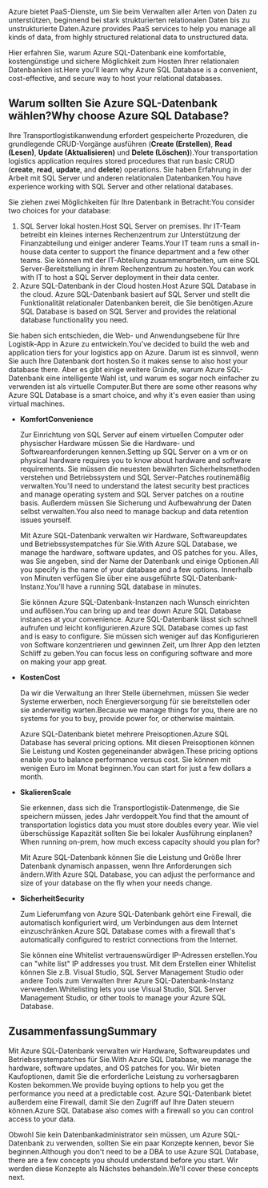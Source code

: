 <span data-ttu-id="10278-101">Azure bietet PaaS-Dienste, um Sie beim Verwalten aller Arten von Daten zu unterstützen, beginnend bei stark strukturierten relationalen Daten bis zu unstrukturierte Daten.</span><span class="sxs-lookup"><span data-stu-id="10278-101">Azure provides PaaS services to help you manage all kinds of data, from highly structured relational data to unstructured data.</span></span>

<span data-ttu-id="10278-102">Hier erfahren Sie, warum Azure SQL-Datenbank eine komfortable, kostengünstige und sichere Möglichkeit zum Hosten Ihrer relationalen Datenbanken ist.</span><span class="sxs-lookup"><span data-stu-id="10278-102">Here you'll learn why Azure SQL Database is a convenient, cost-effective, and secure way to host your relational databases.</span></span>

## <a name="why-choose-azure-sql-database"></a><span data-ttu-id="10278-103">Warum sollten Sie Azure SQL-Datenbank wählen?</span><span class="sxs-lookup"><span data-stu-id="10278-103">Why choose Azure SQL Database?</span></span>

<span data-ttu-id="10278-104">Ihre Transportlogistikanwendung erfordert gespeicherte Prozeduren, die grundlegende CRUD-Vorgänge ausführen (**Create (Erstellen)**, **Read (Lesen)**, **Update (Aktualisieren)** und **Delete (Löschen)**).</span><span class="sxs-lookup"><span data-stu-id="10278-104">Your transportation logistics application requires stored procedures that run basic CRUD (**create**, **read**, **update**, and **delete**) operations.</span></span> <span data-ttu-id="10278-105">Sie haben Erfahrung in der Arbeit mit SQL Server und anderen relationalen Datenbanken.</span><span class="sxs-lookup"><span data-stu-id="10278-105">You have experience working with SQL Server and other relational databases.</span></span>

<span data-ttu-id="10278-106">Sie ziehen zwei Möglichkeiten für Ihre Datenbank in Betracht:</span><span class="sxs-lookup"><span data-stu-id="10278-106">You consider two choices for your database:</span></span>

1. <span data-ttu-id="10278-107">SQL Server lokal hosten.</span><span class="sxs-lookup"><span data-stu-id="10278-107">Host SQL Server on premises.</span></span> <span data-ttu-id="10278-108">Ihr IT-Team betreibt ein kleines internes Rechenzentrum zur Unterstützung der Finanzabteilung und einiger anderer Teams.</span><span class="sxs-lookup"><span data-stu-id="10278-108">Your IT team runs a small in-house data center to support the finance department and a few other teams.</span></span> <span data-ttu-id="10278-109">Sie können mit der IT-Abteilung zusammenarbeiten, um eine SQL Server-Bereitstellung in ihrem Rechenzentrum zu hosten.</span><span class="sxs-lookup"><span data-stu-id="10278-109">You can work with IT to host a SQL Server deployment in their data center.</span></span>
1. <span data-ttu-id="10278-110">Azure SQL-Datenbank in der Cloud hosten.</span><span class="sxs-lookup"><span data-stu-id="10278-110">Host Azure SQL Database in the cloud.</span></span> <span data-ttu-id="10278-111">Azure SQL-Datenbank basiert auf SQL Server und stellt die Funktionalität relationaler Datenbanken bereit, die Sie benötigen.</span><span class="sxs-lookup"><span data-stu-id="10278-111">Azure SQL Database is based on SQL Server and provides the relational database functionality you need.</span></span>

<span data-ttu-id="10278-112">Sie haben sich entschieden, die Web- und Anwendungsebene für Ihre Logistik-App in Azure zu entwickeln.</span><span class="sxs-lookup"><span data-stu-id="10278-112">You've decided to build the web and application tiers for your logistics app on Azure.</span></span> <span data-ttu-id="10278-113">Darum ist es sinnvoll, wenn Sie auch Ihre Datenbank dort hosten.</span><span class="sxs-lookup"><span data-stu-id="10278-113">So it makes sense to also host your database there.</span></span> <span data-ttu-id="10278-114">Aber es gibt einige weitere Gründe, warum Azure SQL-Datenbank eine intelligente Wahl ist, und warum es sogar noch einfacher zu verwenden ist als virtuelle Computer.</span><span class="sxs-lookup"><span data-stu-id="10278-114">But there are some other reasons why Azure SQL Database is a smart choice, and why it's even easier than using virtual machines.</span></span>

* <span data-ttu-id="10278-115">**Komfort**</span><span class="sxs-lookup"><span data-stu-id="10278-115">**Convenience**</span></span>

    <span data-ttu-id="10278-116">Zur Einrichtung von SQL Server auf einem virtuellen Computer oder physischer Hardware müssen Sie die Hardware- und Softwareanforderungen kennen.</span><span class="sxs-lookup"><span data-stu-id="10278-116">Setting up SQL Server on a vm or on physical hardware requires you to know about hardware and software requirements.</span></span> <span data-ttu-id="10278-117">Sie müssen die neuesten bewährten Sicherheitsmethoden verstehen und Betriebssystem und SQL Server-Patches routinemäßig verwalten.</span><span class="sxs-lookup"><span data-stu-id="10278-117">You'll need to understand the latest security best practices and manage operating system and SQL Server patches on a routine basis.</span></span> <span data-ttu-id="10278-118">Außerdem müssen Sie Sicherung und Aufbewahrung der Daten selbst verwalten.</span><span class="sxs-lookup"><span data-stu-id="10278-118">You also need to manage backup and data retention issues yourself.</span></span>

    <span data-ttu-id="10278-119">Mit Azure SQL-Datenbank verwalten wir Hardware, Softwareupdates und Betriebssystempatches für Sie.</span><span class="sxs-lookup"><span data-stu-id="10278-119">With Azure SQL Database, we manage the hardware, software updates, and OS patches for you.</span></span> <span data-ttu-id="10278-120">Alles, was Sie angeben, sind der Name der Datenbank und einige Optionen.</span><span class="sxs-lookup"><span data-stu-id="10278-120">All you specify is the name of your database and a few options.</span></span> <span data-ttu-id="10278-121">Innerhalb von Minuten verfügen Sie über eine ausgeführte SQL-Datenbank-Instanz.</span><span class="sxs-lookup"><span data-stu-id="10278-121">You'll have a running SQL database in minutes.</span></span>

    <span data-ttu-id="10278-122">Sie können Azure SQL-Datenbank-Instanzen nach Wunsch einrichten und auflösen.</span><span class="sxs-lookup"><span data-stu-id="10278-122">You can bring up and tear down Azure SQL Database instances at your convenience.</span></span> <span data-ttu-id="10278-123">Azure SQL-Datenbank lässt sich schnell aufrufen und leicht konfigurieren.</span><span class="sxs-lookup"><span data-stu-id="10278-123">Azure SQL Database comes up fast and is easy to configure.</span></span> <span data-ttu-id="10278-124">Sie müssen sich weniger auf das Konfigurieren von Software konzentrieren und gewinnen Zeit, um Ihrer App den letzten Schliff zu geben.</span><span class="sxs-lookup"><span data-stu-id="10278-124">You can focus less on configuring software and more on making your app great.</span></span>
* <span data-ttu-id="10278-125">**Kosten**</span><span class="sxs-lookup"><span data-stu-id="10278-125">**Cost**</span></span>

    <span data-ttu-id="10278-126">Da wir die Verwaltung an Ihrer Stelle übernehmen, müssen Sie weder Systeme erwerben, noch Energieversorgung für sie bereitstellen oder sie anderweitig warten.</span><span class="sxs-lookup"><span data-stu-id="10278-126">Because we manage things for you, there are no systems for you to buy, provide power for, or otherwise maintain.</span></span>

    <span data-ttu-id="10278-127">Azure SQL-Datenbank bietet mehrere Preisoptionen.</span><span class="sxs-lookup"><span data-stu-id="10278-127">Azure SQL Database has several pricing options.</span></span> <span data-ttu-id="10278-128">Mit diesen Preisoptionen können Sie Leistung und Kosten gegeneinander abwägen.</span><span class="sxs-lookup"><span data-stu-id="10278-128">These pricing options enable you to balance performance versus cost.</span></span> <span data-ttu-id="10278-129">Sie können mit wenigen Euro im Monat beginnen.</span><span class="sxs-lookup"><span data-stu-id="10278-129">You can start for just a few dollars a month.</span></span>
* <span data-ttu-id="10278-130">**Skalieren**</span><span class="sxs-lookup"><span data-stu-id="10278-130">**Scale**</span></span>
 
    <span data-ttu-id="10278-131">Sie erkennen, dass sich die Transportlogistik-Datenmenge, die Sie speichern müssen, jedes Jahr verdoppelt.</span><span class="sxs-lookup"><span data-stu-id="10278-131">You find that the amount of transportation logistics data you must store doubles every year.</span></span> <span data-ttu-id="10278-132">Wie viel überschüssige Kapazität sollten Sie bei lokaler Ausführung einplanen?</span><span class="sxs-lookup"><span data-stu-id="10278-132">When running on-prem, how much excess capacity should you plan for?</span></span>

    <span data-ttu-id="10278-133">Mit Azure SQL-Datenbank können Sie die Leistung und Größe Ihrer Datenbank dynamisch anpassen, wenn Ihre Anforderungen sich ändern.</span><span class="sxs-lookup"><span data-stu-id="10278-133">With Azure SQL Database, you can adjust the performance and size of your database on the fly when your needs change.</span></span>

* <span data-ttu-id="10278-134">**Sicherheit**</span><span class="sxs-lookup"><span data-stu-id="10278-134">**Security**</span></span>

    <span data-ttu-id="10278-135">Zum Lieferumfang von Azure SQL-Datenbank gehört eine Firewall, die automatisch konfiguriert wird, um Verbindungen aus dem Internet einzuschränken.</span><span class="sxs-lookup"><span data-stu-id="10278-135">Azure SQL Database comes with a firewall that's automatically configured to restrict connections from the Internet.</span></span>

    <span data-ttu-id="10278-136">Sie können eine Whitelist vertrauenswürdiger IP-Adressen erstellen.</span><span class="sxs-lookup"><span data-stu-id="10278-136">You can "white list" IP addresses you trust.</span></span> <span data-ttu-id="10278-137">Mit dem Erstellen einer Whitelist können Sie z.B. Visual Studio, SQL Server Management Studio oder andere Tools zum Verwalten Ihrer Azure SQL-Datenbank-Instanz verwenden.</span><span class="sxs-lookup"><span data-stu-id="10278-137">Whitelisting lets you use Visual Studio, SQL Server Management Studio, or other tools to manage your Azure SQL Database.</span></span>

## <a name="summary"></a><span data-ttu-id="10278-138">Zusammenfassung</span><span class="sxs-lookup"><span data-stu-id="10278-138">Summary</span></span>

<span data-ttu-id="10278-139">Mit Azure SQL-Datenbank verwalten wir Hardware, Softwareupdates und Betriebssystempatches für Sie.</span><span class="sxs-lookup"><span data-stu-id="10278-139">With Azure SQL Database, we manage the hardware, software updates, and OS patches for you.</span></span> <span data-ttu-id="10278-140">Wir bieten Kaufoptionen, damit Sie die erforderliche Leistung zu vorhersagbaren Kosten bekommen.</span><span class="sxs-lookup"><span data-stu-id="10278-140">We provide buying options to help you get the performance you need at a predictable cost.</span></span> <span data-ttu-id="10278-141">Azure SQL-Datenbank bietet außerdem eine Firewall, damit Sie den Zugriff auf Ihre Daten steuern können.</span><span class="sxs-lookup"><span data-stu-id="10278-141">Azure SQL Database also comes with a firewall so you can control access to your data.</span></span>

<span data-ttu-id="10278-142">Obwohl Sie kein Datenbankadministrator sein müssen, um Azure SQL-Datenbank zu verwenden, sollten Sie ein paar Konzepte kennen, bevor Sie beginnen.</span><span class="sxs-lookup"><span data-stu-id="10278-142">Although you don't need to be a DBA to use Azure SQL Database, there are a few concepts you should understand before you start.</span></span> <span data-ttu-id="10278-143">Wir werden diese Konzepte als Nächstes behandeln.</span><span class="sxs-lookup"><span data-stu-id="10278-143">We'll cover these concepts next.</span></span>